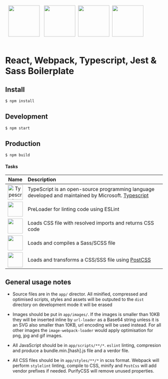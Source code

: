 <div>
  <img height="100" hspace='10' src="https://upload.wikimedia.org/wikipedia/commons/thumb/4/47/React.svg/1200px-React.svg.png">
  <img height="100" src="https://cdn.rawgit.com/webpack/media/e7485eb2/logo/icon-square-big.svg">
  <img height="100" vspace='20' hspace='5' src="https://raw.githubusercontent.com/remojansen/logo.ts/master/ts.png">
  <img height="100" vspace='20' src="https://i0.wp.com/blog.alexdevero.com/wp-content/uploads/2015/03/sass-logo.jpg">
  <h1>React, Webpack, Typescript, Jest & Sass Boilerplate</h1>
</div>

## Install

```sh
$ npm install
```

## Development

```sh
$ npm start
```

## Production

```sh
$ npm build
```

#### Tasks

|Name|Description|
|:--:|:----------|
|<a href="https://www.typescriptlang.org/"><img width="48" height="48" title="Typescript" src="https://raw.githubusercontent.com/remojansen/logo.ts/master/ts.png"></a>|TypeScript is an open-source programming language developed and maintained by Microsoft. <a href="https://www.typescriptlang.org/">Typescript</a>|
|<a href="https://github.com/MoOx/eslint-loader"><img width="48" height="48" src="https://worldvectorlogo.com/logos/eslint.svg"></a>|PreLoader for linting code using ESLint|
|<a href="https://github.com/webpack/css-loader"><img width="48" height="48" src="https://worldvectorlogo.com/logos/css-3.svg"></a>|Loads CSS file with resolved imports and returns CSS code|
|<a href="https://github.com/jtangelder/sass-loader"><img width="48" height="48" src="https://worldvectorlogo.com/logos/sass-1.svg"></a>|Loads and compiles a Sass/SCSS file|
|<a href="https://github.com/postcss/postcss-loader"><img width="48" height="48" src="https://worldvectorlogo.com/logos/postcss.svg"></a>|Loads and transforms a CSS/SSS file using [PostCSS](http://postcss.org)|


<h2>General usage notes</h2>

* Source files are in the `app/` director. All minified, compressed and optimised scripts, styles and assets will be outputed to the `dist` directory on development mode it will be erased

* Images should be put in `app/images/`. If the images is smaller than 10KB they will be inserted inline by `url-loader` as a Base64 string unless it is an SVG also smaller than 10KB, url encoding will be used instead. For all other images the `image-webpack-loader` would apply optimisation for png, jpg and gif images.

* All JavaScript should be in `app/scripts/**/*`. `eslint` linting, compresion and produce a bundle.min.[hash].js file and a verdor file.

* All CSS files should be in `app/styles/**/*` in scss format. Webpack will perform `stylelint` linting, compile to CSS, minify and `PostCss` will add vendor prefixes if needed. PurifyCSS will remove unused properties. 
 